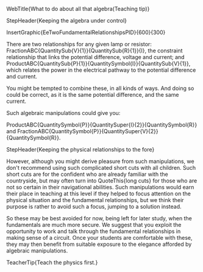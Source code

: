 WebTitle{What to do about all that algebra(Teaching tip)}

StepHeader{Keeping the algebra under control}

InsertGraphic{EeTwoFundamentalRelationshipsPID}{600}{300}

There are two relationships for any given lamp or resistor: FractionABC{QuantitySub{V}{1}}{QuantitySub{R}{1}}{I}, the constraint relationship that links the potential difference, voltage and current; and ProductABC{QuantitySub{P}{1}}{QuantitySymbol{I}}{QuantitySub{V}{1}}, which relates the power in the electrical pathway to the potential difference and current.

You might be tempted to combine these, in all kinds of ways. And doing so could be correct, as it is the same potential difference, and the same current.

Such algebraic manipulations could give you:

ProductABC{QuantitySymbol{P}}{QuantitySuper{I}{2}}{QuantitySymbol{R}} and FractionABC{QuantitySymbol{P}}{QuantitySuper{V}{2}}{QuantitySymbol{R}}.

StepHeader{Keeping the physical relationships to the fore}

However, although you might derive pleasure from such manipulations, we don't recommend using such complicated short cuts with all children. Such short cuts are for the confident who are already familiar with the countryside, but may often turn into QuoteThis{long cuts} for those who are not so certain in their navigational abilities. Such manipulations would earn their place in teaching at this level if they helped to focus attention on the physical situation and the fundamental relationships, but we think their purpose is rather to avoid such a focus, jumping to a solution instead.

So these may be best avoided for now, being left for later study, when the fundamentals are much more secure. We suggest that you exploit the opportunity to work and talk through the fundamental relationships in making sense of a circuit. Once your students are comfortable with these, they may then benefit from suitable exposure to the elegance afforded by algebraic manipulations.

TeacherTip{Teach the physics first.}

